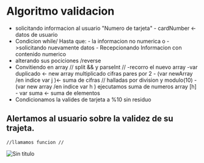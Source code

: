 # Algoritmo validacion

* solicitando informacion al usuario "Numero de tarjeta"
	  - cardNumber <- datos de usuario
* Condicion while/ Hasta que:
	   - la informacion  no numerica  o  ->solicitando nuevamente datos
	   -  Recepcionando Informacion con contenido numerico
* alterando sus pociciones /reverse
* Convitiendo en array // split && y  parseInt //
		-recorro el nuevo array
	  -var duplicado <- new array multiplicado cifras pares  por 2
	  - (var newArray  /en indice  var j )<- suma de cifras // halladas por division y modulo(10)
	  - (var new array /en indice var h ) ejecutamos suma de numeros array [h]
	  -  var suma <- suma de elementos
*  Condicionamos la  valides de tarjeta  a %10 sin residuo
##  Alertamos al usuario  sobre la validez de su trajeta.

	//llamamos funcion //




![Sin titulo](https://fotos.subefotos.com/da2431c134372c4ee709596eec48ee22o.png)

